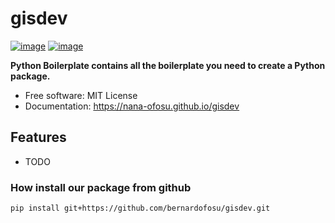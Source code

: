 # gisdev


[![image](https://img.shields.io/pypi/v/gisdev.svg)](https://pypi.python.org/pypi/gisdev)
[![image](https://img.shields.io/conda/vn/conda-forge/gisdev.svg)](https://anaconda.org/conda-forge/gisdev)


**Python Boilerplate contains all the boilerplate you need to create a Python package.**


-   Free software: MIT License
-   Documentation: https://nana-ofosu.github.io/gisdev


## Features

-   TODO

### How install our package from github
```sh
pip install git+https://github.com/bernardofosu/gisdev.git
```
